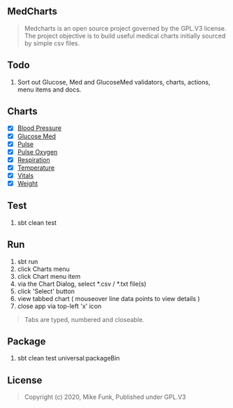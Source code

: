MedCharts
---------
>Medcharts is an open source project governed by the GPL.V3 license. The project objective is
>to build useful medical charts initially sourced by simple csv files.

Todo
----
1. Sort out Glucose, Med and GlucoseMed validators, charts, actions, menu items and docs.

Charts
------
- [x] [Blood Pressure](./docs/blood.pressure.chart.md)
- [x] [Glucose Med](docs/glucose.med.chart.md)
- [x] [Pulse](./docs/pulse.chart.md)
- [x] [Pulse Oxygen](./docs/pulse.oxygen.chart.md)
- [x] [Respiration](./docs/respiration.chart.md)
- [x] [Temperature](./docs/temperature.chart.md)
- [x] [Vitals](./docs/vitals.chart.md)
- [x] [Weight](./docs/weight.chart.md)

Test
----
1. sbt clean test

Run
---
1. sbt run
2. click Charts menu
3. click Chart menu item
4. via the Chart Dialog, select *.csv / *.txt file(s)
5. click 'Select' button
6. view tabbed chart ( mouseover line data points to view details )
7. close app via top-left 'x' icon
>Tabs are typed, numbered and closeable.

Package
-------
1. sbt clean test universal:packageBin

License
-------
>Copyright (c) 2020, Mike Funk, Published under GPL.V3